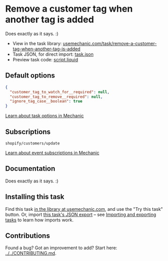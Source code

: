 # Remove a customer tag when another tag is added

Does exactly as it says. :)

* View in the task library: [usemechanic.com/task/remove-a-customer-tag-when-another-tag-is-added](https://usemechanic.com/task/remove-a-customer-tag-when-another-tag-is-added)
* Task JSON, for direct import: [task.json](../../tasks/remove-a-customer-tag-when-another-tag-is-added.json)
* Preview task code: [script.liquid](./script.liquid)

## Default options

```json
{
  "customer_tag_to_watch_for__required": null,
  "customer_tag_to_remove__required": null,
  "ignore_tag_case__boolean": true
}
```

[Learn about task options in Mechanic](https://docs.usemechanic.com/article/471-task-options)

## Subscriptions

```liquid
shopify/customers/update
```

[Learn about event subscriptions in Mechanic](https://docs.usemechanic.com/article/408-subscriptions)

## Documentation

Does exactly as it says. :)

## Installing this task

Find this task [in the library at usemechanic.com](https://usemechanic.com/task/remove-a-customer-tag-when-another-tag-is-added), and use the "Try this task" button. Or, import [this task's JSON export](../../tasks/remove-a-customer-tag-when-another-tag-is-added.json) – see [Importing and exporting tasks](https://docs.usemechanic.com/article/505-importing-and-exporting-tasks) to learn how imports work.

## Contributions

Found a bug? Got an improvement to add? Start here: [../../CONTRIBUTING.md](../../CONTRIBUTING.md).
